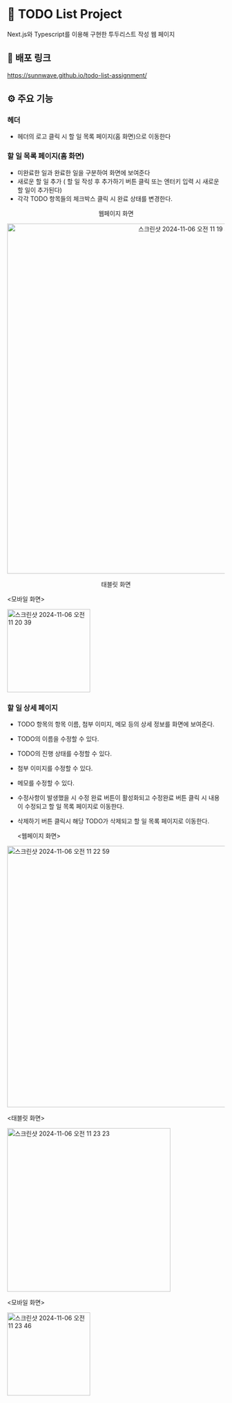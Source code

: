 # 📌 TODO List Project
Next.js와 Typescript를 이용해 구현한 투두리스트 작성 웹 페이지

## 🔗 배포 링크
https://sunnwave.github.io/todo-list-assignment/

## ⚙️ 주요 기능
### 헤더
- 헤더의 로고 클릭 시 할 일 목록 페이지(홈 화면)으로 이동한다
  
### 할 일 목록 페이지(홈 화면)
- 미완료한 일과 완료한 일을 구분하여 화면에 보여준다
- 새로운 할 일 추가 ( 할 일 작성 후 추가하기 버튼 클릭 또는 엔터키 입력 시 새로운 할 일이 추가된다)
- 각각 TODO 항목들의 체크박스 클릭 시 완료 상태를 변경한다.
  
<center>웹페이지 화면</center>
<p align="center">
  
<img width="809" alt="스크린샷 2024-11-06 오전 11 19 44" src="https://github.com/user-attachments/assets/3d6fa69b-092f-4c64-ad39-6d05215c372d">

</p>

<center>태블릿 화면</center>
<p align="center>
  
<img width="405" alt="스크린샷 2024-11-06 오전 11 20 17" src="https://github.com/user-attachments/assets/67556086-904f-48ab-9a03-141a12088968">

</p>


<모바일 화면>

<img width="192" alt="스크린샷 2024-11-06 오전 11 20 39" src="https://github.com/user-attachments/assets/5ff1e740-a1ee-453b-8630-3c690b8a5f3b">

### 할 일 상세 페이지
- TODO 항목의 항목 이름, 첨부 이미지, 메모 등의 상세 정보를 화면에 보여준다.
- TODO의 이름을 수정할 수 있다.
- TODO의 진행 상태를 수정할 수 있다.
- 첨부 이미지를 수정할 수 있다.
- 메모를 수정할 수 있다.
- 수정사항이 발생했을 시 수정 완료 버튼이 활성화되고 수정완료 버튼 클릭 시 내용이 수정되고 할 일 목록 페이지로 이동한다.
- 삭제하기 버튼 클릭시 해당 TODO가 삭제되고 할 일 목록 페이지로 이동한다.
  
  <웹페이지 화면>
  
<img width="604" alt="스크린샷 2024-11-06 오전 11 22 59" src="https://github.com/user-attachments/assets/40fb5b96-c23b-445d-996e-c748f792ee54">


  <태블릿 화면>
  
<img width="378" alt="스크린샷 2024-11-06 오전 11 23 23" src="https://github.com/user-attachments/assets/d0b3341a-3247-4971-a8d0-6629197af6b0">


  <모바일 화면>
  
<img width="192" alt="스크린샷 2024-11-06 오전 11 23 46" src="https://github.com/user-attachments/assets/fc2494ee-280d-4612-b093-7550fcd5a1b5">

